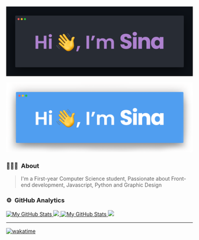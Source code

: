 <a href="https://github.com/SLFatemi#gh-dark-mode-only">
  <p align="center">
    <img src="/BannerDark.png"/>
  </p>
</a>
<a href="https://github.com/SLFatemi#gh-light-mode-only">
  <p align="center">
    <img src="/BannerLight.png"/>
  </p>
</a>

### 👨🏻‍💻 &nbsp;About
> I'm a First-year Computer Science student, Passionate about Front-end development, Javascript, Python and Graphic Design

### ⚙️ &nbsp;GitHub Analytics
<a href="https://github.com/SLFatemi#gh-dark-mode-only">
  <img src="https://github-readme-stats.vercel.app/api?username=SLFatemi&theme=material-palenight&show_icons=true&change_me&hide_border=true&count_private=true#gh-dark-mode-only" alt="My GitHub Stats" />
  <img src="https://github-readme-stats.vercel.app/api/top-langs/?username=SLFatemi&change_me&theme=material-palenight&count_private=true&hide_border=true&layout=compact#gh-dark-mode-only"/>
</a>
<a href="https://github.com/SLFatemi#gh-light-mode-only">
  <img src="https://github-readme-stats.vercel.app/api?username=SLFatemi&change_me&count_private=true&show_icons=true#gh-light-mode-only" alt="My GitHub Stats" />
  <img src="https://github-readme-stats.vercel.app/api/top-langs/?username=SLFatemi&change_me&layout=compact&count_private=true#gh-light-mode-only"/>
</a>

---

[![wakatime](https://wakatime.com/badge/user/a4e19d78-170a-4720-a3ce-9630fb31adf7.svg)](https://wakatime.com/@a4e19d78-170a-4720-a3ce-9630fb31adf7)

<!--
**SLFatemi/SLFatemi** is a ✨ _special_ ✨ repository because its `README.md` (this file) appears on your GitHub profile.

Here are some ideas to get you started:

-  ...
- 🌱 I’m currently learning ...
- 👯 I’m looking to collaborate on ...
- 🤔 I’m looking for help with ...
- 💬 Ask me about ...
- 📫 How to reach me: ...
- 😄 Pronouns: ...
- ⚡ Fun fact: ...
-->

